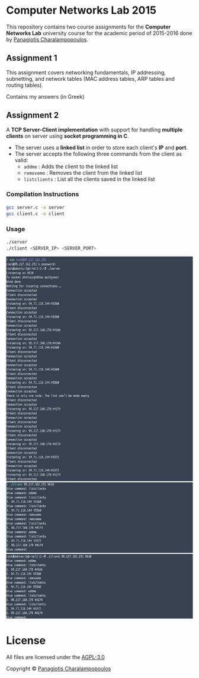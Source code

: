 # Computer Networks Lab 2015

This repository contains two course assignments for the **Computer Networks Lab** university course for the
academic period of 2015-2016 done by <a href="https://github.com/PARVD0XSVPR3ME">Panagiotis Charalampopoulos</a>.

## Assignment 1

This assignment covers networking fundamentals, IP addressing, subnetting, and network tables (MAC address
tables, ARP tables and routing tables).

Contains my answers (in Greek)

## Assignment 2

A **TCP Server-Client implementation** with support for handling **multiple clients** on server using **socket
programming in C**.

- The server uses a **linked list** in order to store each client's **IP** and **port**.
- The server accepts the following three commands from the client as valid:
  - `addme` : Adds the client to the linked list
  - `removeme` : Removes the client from the linked list
  - `listclients` : List all the clients saved in the linked list

### Compilation Instructions

```bash
gcc server.c -o server
gcc client.c -o client
```

### Usage

```bash
./server
./client <SERVER_IP> <SERVER_PORT>
```

![](img/2022.01.31-02.08.43.screenshot.png)
![](img/2022.01.31-02.09.13.screenshot.png)
![](img/2022.01.31-02.09.27.screenshot.png)

# License
All files are licensed under the  [AGPL-3.0](https://www.gnu.org/licenses/agpl-3.0.en.html)

Copyright © <a href="https://github.com/PARVD0XSVPR3ME">Panagiotis Charalampopoulos</a>

